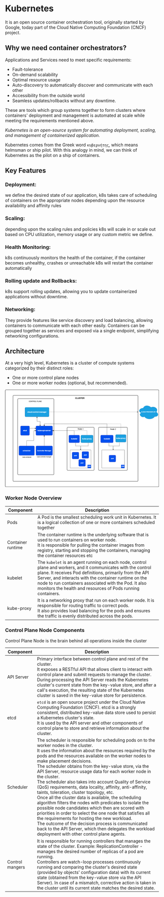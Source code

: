 # Kubernetes

It is an open source container orchestration tool, originally started by Google, today part of the Cloud Native Computing Foundation (CNCF) project.

## Why we need container orchestrators?

Applications and Services need to meet specific requirements:

* Fault-tolerance
* On-demand scalability
* Optimal resource usage
* Auto-discovery to automatically discover and communicate with each other
* Accessibility from the outside world
* Seamless updates/rollbacks without any downtime.

These are tools which group systems together to form clusters where containers' deployment and management is automated at scale while meeting the requirements mentioned above.

*Kubernetes is an open-source system for automating deployment, scaling, and management of containerized application.*

Kubernetes comes from the Greek word `κυβερνήτης`, which means helmsman or ship pilot. With this analogy in mind, we can think of Kubernetes as the pilot on a ship of containers.

## Key Features

### Deployment:
we define the desired state of our application, k8s takes care of scheduling of containers on the appropriate nodes depending upon the resource availability and affinity rules

### Scaling:
depending upon the scaling rules and policies k8s will scale in or scale out based on CPU utilization, memory usage or any custom metric we define.

### Health Monitoring:
k8s continuously monitors the health of the container, if the container becomes unhealthy, crashes or unreachable k8s will restart the container automatically

### Rolling update and Rollbacks:
k8s support rolling updates, allowing you to update containerized applications without downtime.

### Networking:
They provide features like service discovery and load balancing, allowing containers to communicate with each other easily. Containers can be grouped together as services and exposed via a single endpoint, simplifying networking configurations.


## Architecture

At a very high level, Kubernetes is a cluster of compute systems categorized by their distinct roles:

* One or more control plane nodes
* One or more worker nodes (optional, but recommended).

![img.png](img.png)

### Worker Node Overview

| Component         | Description                                                                                                                                                                                                                                                                                                                                              |
|-------------------|----------------------------------------------------------------------------------------------------------------------------------------------------------------------------------------------------------------------------------------------------------------------------------------------------------------------------------------------------------|
| Pods              | A Pod is the smallest scheduling work unit in Kubernetes. It is a logical collection of one or more containers scheduled together                                                                                                                                                                                                                        |
| Container runtime | The container runtime is the underlying software that is used to run containers on worker node. <br/> It is responsible for pulling the container images from registry, starting and stopping the containers, managing the container resources etc                                                                                                       |
| kubelet           | The `kubelet` is an agent running on each node, control plane and workers, and it communicates with the control plane. It receives Pod definitions, primarily from the API Server, and interacts with the container runtime on the node to run containers associated with the Pod. It also monitors the health and resources of Pods running containers. |
| kube-proxy        | It is a networking proxy that run on each worker node. It is responsible for routing traffic to correct pods. <br/> It also provides load balancing for the pods and ensures the traffic is evenly distributed across the pods.                                                                                                                          |

### Control Plane Node Components

Control Plane Node is the brain behind all operations inside the cluster

| Component       | Description                                                                                                                                                                                                                                                                                                                                                                                                                                                                                                                                                                                                                                                                                                                                                                                                                                                                                                                                                                                                   |
|-----------------|---------------------------------------------------------------------------------------------------------------------------------------------------------------------------------------------------------------------------------------------------------------------------------------------------------------------------------------------------------------------------------------------------------------------------------------------------------------------------------------------------------------------------------------------------------------------------------------------------------------------------------------------------------------------------------------------------------------------------------------------------------------------------------------------------------------------------------------------------------------------------------------------------------------------------------------------------------------------------------------------------------------|
| API Server      | Primary interface between control plane and rest of the cluster. <br/> It exposes a RESTful API that allows client to interact with control plane and submit requests to manage the cluster. <br/> During processing the API Server reads the Kubernetes cluster's current state from the key-value store, and after a call's execution, the resulting state of the Kubernetes cluster is saved in the key-value store for persistence.                                                                                                                                                                                                                                                                                                                                                                                                                                                                                                                                                                       |
| etcd            | `etcd` is an open source project under the Cloud Native Computing Foundation (CNCF). etcd is a strongly consistent, distributed key-value data store used to persist a Kubernetes cluster's state. <br/> It is used by the API server and other components of control plane to store and retrieve information about the cluster.                                                                                                                                                                                                                                                                                                                                                                                                                                                                                                                                                                                                                                                                              |                                                                                                                                                                                                                           
| Scheduler       | The scheduler is responsible for scheduling pods on to the worker nodes in the cluster. <br/> It uses the information about the resources required by the pods and the resources available on the worker nodes to make placement decisions. <br/> The scheduler obtains from the key-value store, via the API Server, resource usage data for each worker node in the cluster. <br/> The scheduler also takes into account Quality of Service (QoS) requirements, data locality, affinity, anti-affinity, taints, toleration, cluster topology, etc. <br/> Once all the cluster data is available, the scheduling algorithm filters the nodes with predicates to isolate the possible node candidates which then are scored with priorities in order to select the one node that satisfies all the requirements for hosting the new workload. <br/> The outcome of the decision process is communicated back to the API Server, which then delegates the workload deployment with other control plane agents. |
| Control mangers | It is responsible for running controllers that manages the state of the cluster. Example: ReplicationController - manages the desired number of replicas of a pod are running. <br/> Controllers are watch-loop processes continuously running and comparing the cluster's desired state (provided by objects' configuration data) with its current state (obtained from the key-value store via the API Server). In case of a mismatch, corrective action is taken in the cluster until its current state matches the desired state.                                                                                                                                                                                                                                                                                                                                                                                                                                                                         |
